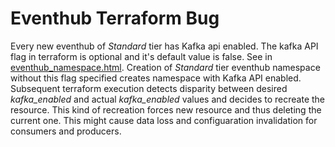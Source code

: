 # Eventhub Terraform Bug

Every new eventhub of _Standard_ tier has Kafka api enabled. The kafka API flag in terraform is optional and it's default value is false. See in [eventhub_namespace.html](https://www.terraform.io/docs/providers/azurerm/r/eventhub_namespace.html#kafka_enabled). Creation of _Standard_ tier eventhub namespace without this flag specified creates namespace with Kafka API enabled. Subsequent terraform execution detects disparity between desired *kafka_enabled* and actual *kafka_enabled* values and decides to recreate the resource. This kind of recreation forces new resource and thus deleting the current one. This might cause data loss and configuaration invalidation for consumers and producers.